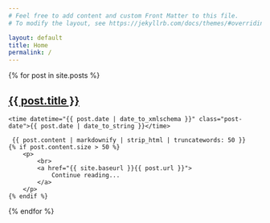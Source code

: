```yaml
---
# Feel free to add content and custom Front Matter to this file.
# To modify the layout, see https://jekyllrb.com/docs/themes/#overriding-theme-defaults

layout: default
title: Home
permalink: /
---
```


<div class="posts">
  {% for post in site.posts %}
  <article class="post">
    <h1 class="post-title">
      <a href="{{ site.baseurl }}{{ post.url }}">
        {{ post.title }}
      </a>
    </h1>

    <time datetime="{{ post.date | date_to_xmlschema }}" class="post-date">{{ post.date | date_to_string }}</time>

     {{ post.content | markdownify | strip_html | truncatewords: 50 }}
    {% if post.content.size > 50 %}
        <p>
            <br>
            <a href="{{ site.baseurl }}{{ post.url }}">
                Continue reading...
            </a>
        </p>
    {% endif %}
  </article>
  {% endfor %}
</div>